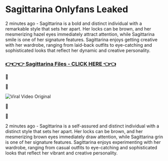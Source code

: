 # Sagittarina Onlyfans Leaked

<p>2 minutes ago - Sagittarina is a bold and distinct individual with a remarkable style that sets her apart. Her locks can be brown, and her mesmerizing hazel eyes immediately attract attention, while Sagittarina smile is one of her signature features. Sagittarina enjoys getting creative with her wardrobe, ranging from laid-back outfits to eye-catching and sophisticated looks that reflect her dynamic and creative personality.</p><p>
<h3><a href="https://fansleaks.com-getfree.pro/sagittarina" rel="nofollow">👉👉👉 Sagittarina Files - CLICK HERE 👈👈</a></h3>
<p>🔻</p>
<p>🔻</p> <p>
<a href="https://fansleaks.com-getfree.pro/sagittarina" rel="nofollow"><img src="https://i.imgur.com/0ZbtXZ5.gif" alt="Viral Video Original" style="max-width: 100%; display: inline-block;" data-target="animated-image.originalImage"></a>
<p>🔻</p>
<p>🔻</p> <p>2 minutes ago - Sagittarina is a self-assured and distinct individual with a distinct style that sets her apart. Her locks can be brown, and her mesmerizing brown eyes immediately draw attention, while Sagittarina grin is one of her signature features. Sagittarina enjoys experimenting with her wardrobe, ranging from casual outfits to eye-catching and sophisticated looks that reflect her vibrant and creative personality.</p>